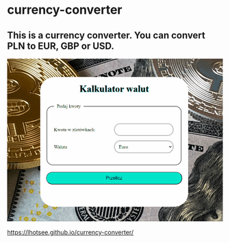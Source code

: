 # currency-converter

## This is a currency converter. You can convert PLN to EUR, GBP or USD.

![Animation](https://raw.githubusercontent.com/Lhotsee/currency-converter/main/Animation1.gif)

https://lhotsee.github.io/currency-converter/